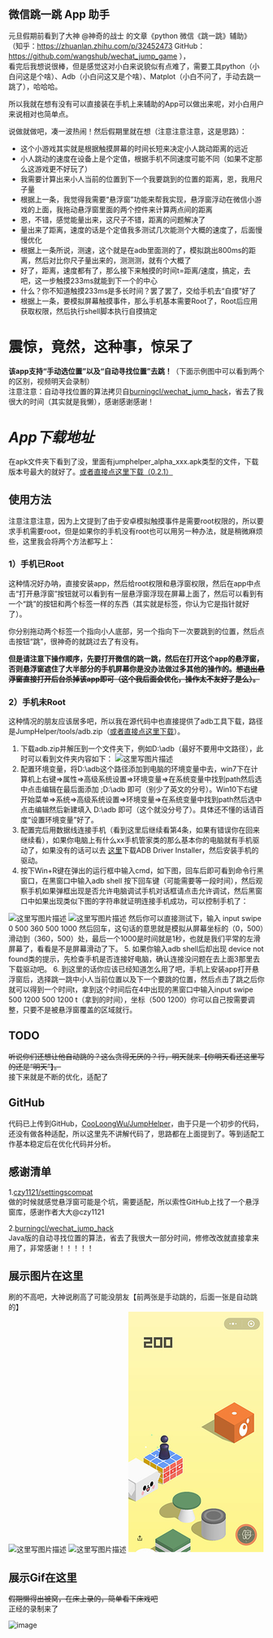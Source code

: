 ## 微信跳一跳 App 助手

元旦假期前看到了大神 @神奇的战士 的文章《python 微信《跳一跳》辅助》  
（知乎：https://zhuanlan.zhihu.com/p/32452473      GitHub：https://github.com/wangshub/wechat_jump_game  ），  
看完后我想说很棒，但是感觉这对小白来说貌似有点难了，需要工具python（小白问这是个啥）、Adb（小白问这又是个啥）、Matplot（小白不问了，手动去跳一跳了），哈哈哈。  

所以我就在想有没有可以直接装在手机上来辅助的App可以做出来呢，对小白用户来说相对也简单点。  

说做就做吧，凑一波热闹！然后假期里就在想（注意注意注意，这是思路）：  

- 这个小游戏其实就是根据触摸屏幕的时间长短来决定小人跳动距离的远近
- 小人跳动的速度在设备上是个定值，根据手机不同速度可能不同（如果不定那么这游戏更不好玩了）
- 我需要计算出来小人当前的位置到下一个我要跳到的位置的距离，恩，我用尺子量
- 根据上一条，我觉得我需要“悬浮窗”功能来帮我实现，悬浮窗浮动在微信小游戏的上面，我拖动悬浮窗里面的两个控件来计算两点间的距离
- 恩，不错，感觉能量出来，这尺子不错，距离的问题解决了
- 量出来了距离，速度的话是个定值我多测试几次能测个大概的速度了，后面慢慢优化
- 根据上一条所说，测速，这个就是在adb里面测的了，模拟跳出800ms的距离，然后对比你尺子量出来的，测测测，就有个大概了
- 好了，距离，速度都有了，那么接下来触摸的时间t=距离/速度，搞定，去吧，这一步触摸233ms就能到下一个的中心
- 什么？你不知道触摸233ms是多长时间？罢了罢了，交给手机去“自摸”好了
- 根据上一条，要模拟屏幕触摸事件，那么手机基本需要Root了，Root后应用获取权限，然后执行shell脚本执行自摸搞定         

# 震惊，竟然，这种事，惊呆了
**该app支持“手动选位置”以及“自动寻找位置”去跳！**（下面示例图中可以看到两个的区别，视频明天会录制）   
注意注意：自动寻找位置的算法拷贝自[burningcl/wechat_jump_hack](https://github.com/burningcl/wechat_jump_hack)，省去了我很大的时间（其实就是我懒），感谢感谢感谢！

# *App下载地址*
在apk文件夹下看到了没，里面有jumphelper_alpha_xxx.apk类型的文件，下载版本号最大的就好了。[或者直接点这里下载（0.2.1）](https://raw.githubusercontent.com/CooLoongWu/JumpHelper/master/apk/jumphelper_alpha_0.2.1.apk)  


## 使用方法
注意注意注意，因为上文提到了由于安卓模拟触摸事件是需要root权限的，所以要求手机需要root，但是如果你的手机没有root也可以用另一种办法，就是稍微麻烦些，这里我会将两个方法都写上：
### 1）手机已Root
这种情况好办呐，直接安装app，然后给root权限和悬浮窗权限，然后在app中点击“打开悬浮窗”按钮就可以看到有一层悬浮窗浮现在屏幕上面了，然后可以看到有一个“跳”的按钮和两个标签一样的东西（其实就是标签，你认为它是指针就好了）。  

你分别拖动两个标签一个指向小人底部，另一个指向下一次要跳到的位置，然后点击按钮“跳”，很神奇的就跳过去了有没有。 

**但是请注意下操作顺序，先要打开微信的跳一跳，然后在打开这个app的悬浮窗，否则悬浮窗遮住了大半部分的手机屏幕你是没办法做过多其他的操作的。~~想退出悬浮窗直接打开后台杀掉该app即可（这个我后面会优化，操作太不友好了是么）。~~**

### 2）手机未Root
这种情况的朋友应该居多吧，所以我在源代码中也直接提供了adb工具下载，路径是JumpHelper/tools/adb.zip（[或者直接点这里下载](https://raw.githubusercontent.com/CooLoongWu/JumpHelper/master/tools/adb.zip)）。  

1. 下载adb.zip并解压到一个文件夹下，例如D:\adb（最好不要用中文路径），此时可以看到文件夹内容如下：
![这里写图片描述](http://img.blog.csdn.net/20180103103027814?watermark/2/text/aHR0cDovL2Jsb2cuY3Nkbi5uZXQvdTAxMDk3NjIxMw==/font/5a6L5L2T/fontsize/400/fill/I0JBQkFCMA==/dissolve/70/gravity/SouthEast)
2. 配置环境变量，将D:\adb这个路径添加到电脑的环境变量中去，win7下在计算机上右键=>属性=>高级系统设置=>环境变量=>在系统变量中找到path然后选中点击编辑在最后面添加   ;D:\adb  即可（别少了英文的分号）。Win10下右键开始菜单=>系统=>高级系统设置=>环境变量=>在系统变量中找到path然后选中点击编辑然后新建填入   D:\adb 即可（这个就没分号了）。具体还不懂的话请百度“设置环境变量”好了。
3. 配置完后用数据线连接手机（看到这里后继续看第4条，如果有错误你在回来继续看），如果你电脑上有什么xx手机管家类的那么基本你的电脑就有手机驱动了，如果没有的话可以去 [这里](http://adbshell.com/downloads)下载ADB Driver Installer，然后安装手机的驱动。
4. 按下Win+R键在弹出的运行框中输入cmd，如下图，回车后即可看到命令行黑窗口，在黑窗口中输入adb shell 按下回车键（可能需要等一段时间），然后观察手机如果弹框出现是否允许电脑调试手机对话框请点击允许调试，然后黑窗口中如果出现类似下图的字符串就证明连接手机成功，可以控制手机了：  

![这里写图片描述](http://img.blog.csdn.net/20180103104511624?watermark/2/text/aHR0cDovL2Jsb2cuY3Nkbi5uZXQvdTAxMDk3NjIxMw==/font/5a6L5L2T/fontsize/400/fill/I0JBQkFCMA==/dissolve/70/gravity/SouthEast)  ![这里写图片描述](http://img.blog.csdn.net/20180103105123286?watermark/2/text/aHR0cDovL2Jsb2cuY3Nkbi5uZXQvdTAxMDk3NjIxMw==/font/5a6L5L2T/fontsize/400/fill/I0JBQkFCMA==/dissolve/70/gravity/SouthEast)
然后你可以直接测试下，输入 input swipe 0 500 360 500 1000 然后回车，这句话的意思就是模拟从屏幕坐标的（0，500）滑动到（360，500）处，最后一个1000是时间就是1秒，也就是我们平常的左滑屏幕了，看看是不是屏幕滑动了下。
5. 如果你输入adb shell后却出现 device not found类的提示，先检查手机是否连接好电脑，确认连接没问题在去上面3那里去下载驱动吧。
6. 到这里的话你应该已经知道怎么用了吧，手机上安装app打开悬浮窗后，选择跳一跳中小人当前位置以及下一个要跳的位置，然后点击了跳之后你就可以得到一个时间t，拿到这个时间后在4中出现的黑窗口中输入input swipe 500 1200 500 1200 t（拿到的时间），坐标（500 1200）你可以自己按需要调整，只要不是被悬浮窗覆盖的区域就行。

## TODO
~~听说你们还想让他自动跳的？这么贪得无厌的？行，明天就来【你明天看还这里写的还是“明天”】。~~  
接下来就是不断的优化，适配了

## GitHub
代码已上传到GitHub，[CooLoongWu/JumpHelper](https://github.com/CooLoongWu/JumpHelper)，由于只是一个初步的代码，还没有做各种适配，所以这里先不讲解代码了，思路都在上面提到了。等到适配工作基本稳定后在优化代码并分析。

## 感谢清单
1.[czy1121/settingscompat](https://github.com/czy1121/settingscompat)  
做的时候就感觉悬浮窗可能是个坑，需要适配，所以索性GitHub上找了一个悬浮窗库，感谢作者大大@czy1121  

2.[burningcl/wechat_jump_hack](https://github.com/burningcl/wechat_jump_hack)  
Java版的自动寻找位置的算法，省去了我很大一部分时间，修修改改就直接拿来用了，非常感谢！！！！！  

## 展示图片在这里
刷的不高吧，大神说刷高了可能没朋友【前两张是手动跳的，后面一张是自动跳的】  
![这里写图片描述](/imgs/img1.jpg) ![这里写图片描述](/imgs/img2.jpg) ![这里写图片描述](/imgs/img3.jpg)  

## 展示Gif在这里
~~假期懒得出被窝，在床上录的，简单看下床戏吧~~  
正经的录制来了  

![image](/imgs/gif3.gif) 
